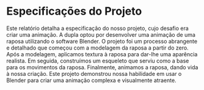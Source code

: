 # Especificações do Projeto

Este relatório detalha a especificação do nosso projeto, cujo desafio era criar uma animação. A dupla optou por desenvolver uma animação de uma raposa utilizando o software Blender. O projeto foi um processo abrangente e detalhado que começou com a modelagem da raposa a partir do zero. Após a modelagem, aplicamos textura à raposa para dar-lhe uma aparência realista. Em seguida, construímos um esqueleto que serviu como a base para os movimentos da raposa. Finalmente, animamos a raposa, dando vida à nossa criação. Este projeto demonstrou nossa habilidade em usar o Blender para criar uma animação complexa e visualmente atraente.
